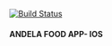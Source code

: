 [![Build Status](https://travis-ci.org/Muthama-Kahohi/Andela-FoodApp-ios.svg?branch=master)](https://travis-ci.org/Muthama-Kahohi/Andela-FoodApp-ios)
#### ANDELA FOOD APP- IOS
